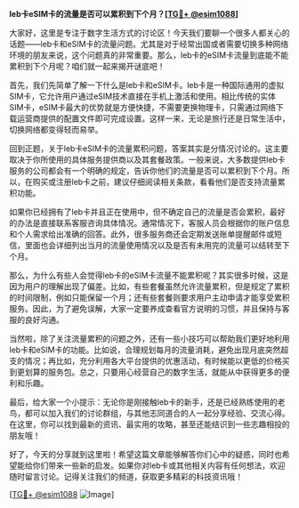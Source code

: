 **leb卡eSIM卡的流量是否可以累积到下个月？[[TG💪+ @esim1088](https://t.me/s/esim1088)]**

大家好，这里是专注于数字生活方式的讨论区！今天我们要聊一个很多人都关心的话题——leb卡和eSIM卡的流量问题。尤其是对于经常出国或者需要切换多种网络环境的朋友来说，这个问题真的非常重要。那么，leb卡的eSIM卡流量到底能不能累积到下个月呢？咱们就一起来揭开谜底吧！

首先，我们先简单了解一下什么是leb卡和eSIM卡。leb卡是一种国际通用的虚拟SIM卡，它允许用户通过eSIM技术直接在手机上激活和使用。相比传统的实体SIM卡，eSIM卡最大的优势就是方便快捷，不需要更换物理卡，只需通过网络下载运营商提供的配置文件即可完成设置。这样一来，无论是旅行还是日常生活中，切换网络都变得轻而易举。

回到正题，关于leb卡eSIM卡的流量累积问题，答案其实是分情况讨论的。这主要取决于你所使用的具体服务提供商以及其套餐政策。一般来说，大多数提供leb卡服务的公司都会有一个明确的规定，告诉你他们的流量是否可以累积到下个月。所以，在购买或注册leb卡之前，建议仔细阅读相关条款，看看他们是否支持流量累积功能。

如果你已经拥有了leb卡并且正在使用中，但不确定自己的流量是否会累积，最好的办法是直接联系客服咨询具体情况。通常情况下，客服人员会根据你的账户信息和个人需求给出准确的回答。此外，很多服务商还会定期发送账单提醒邮件或短信，里面也会详细列出当月的流量使用情况以及是否有未用完的流量可以结转至下个月。

那么，为什么有些人会觉得leb卡的eSIM卡流量不能累积呢？其实很多时候，这是因为用户的理解出现了偏差。比如，有些套餐虽然允许流量累积，但是规定了累积的时间限制，例如只能保留一个月；还有些套餐则要求用户主动申请才能享受累积服务。因此，为了避免误解，大家一定要养成查看官方说明的习惯，并且保持与客服的良好沟通。

当然啦，除了关注流量累积的问题之外，还有一些小技巧可以帮助我们更好地利用leb卡和eSIM卡的功能。比如说，合理规划每月的流量消耗，避免出现月底突然超支的情况；再比如，充分利用各大平台提供的优惠活动，有时候能以更低的价格买到更划算的服务包。总之，只要用心经营自己的数字生活，就能从中获得更多的便利和乐趣。

最后，给大家一个小提示：无论你是刚接触leb卡的新手，还是已经熟练使用的老鸟，都可以加入我们的讨论群组，与其他志同道合的人一起分享经验、交流心得。在这里，你可以找到最新的资讯、最实用的攻略，甚至还能结识到一些志趣相投的朋友哦！

好了，今天的分享就到这里啦！希望这篇文章能够解答你们心中的疑惑，同时也希望能给你们带来一些新的启发。如果你对leb卡或其他相关内容有任何想法，欢迎随时留言讨论。记得关注我们的频道，获取更多精彩的科技资讯哦！

[[TG💪+ @esim1088](https://t.me/s/esim1088) ![Image](https://i.postimg.cc/4NQfJmqS/Snipaste-2025-05-13-00-14-12.png)]